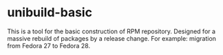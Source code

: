 # unibuild-basic

This is a tool for the basic construction of RPM repository. Designed for a massive rebuild of packages by a release change. For example: migration from Fedora 27 to Fedora 28.
